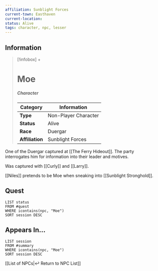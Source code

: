 ```yaml
---
affiliation: Sunblight Forces
current-town: Easthaven
current-location: 
status: Alive
tags: character, npc, lesser
---
```


## Information
> [!infobox] +
> # Moe
> ##### Character
> | Category | Information |
> | ---- | ---- |
> | **Type** | Non-Player Character |
> | **Status** | Alive |
> | **Race** | Duergar |
> | **Affiliation** | Sunblight Forces |

One of the Duergar captured at [[The Ferry Hideout]]. The party interrogates him for information into their leader and motives.

Was captured with [[Curly]] and [[Larry]].

[[Niles]] pretends to be Moe when sneaking into [[Sunblight Stronghold]].

## Quest

```dataview
LIST status
FROM #quest 
WHERE icontains(npc, "Moe")
SORT session DESC
```

## Appears In...
```dataview
LIST session
FROM #summary
WHERE icontains(npc, "Moe")
SORT session DESC
```

[[List of NPCs|↩️ Return to NPC List]]